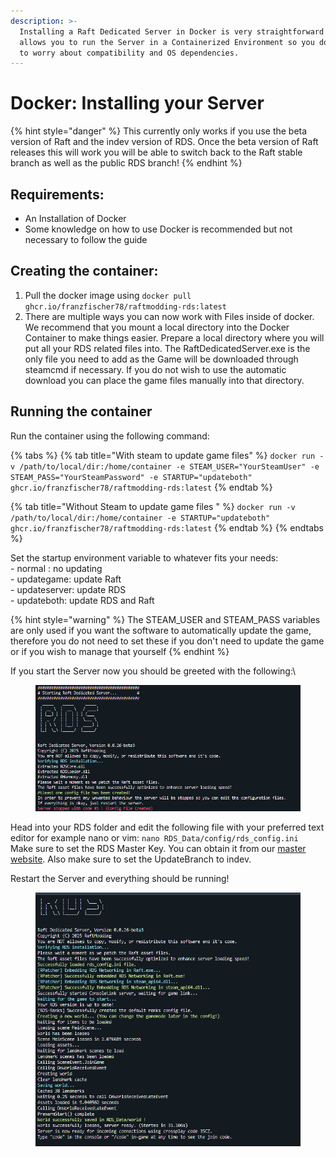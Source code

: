 ```yaml
---
description: >-
  Installing a Raft Dedicated Server in Docker is very straightforward and
  allows you to run the Server in a Containerized Environment so you don't have
  to worry about compatibility and OS dependencies.
---
```


# Docker: Installing your Server

{% hint style="danger" %}
This currently only works if you use the beta version of Raft and the indev version of RDS. Once the beta version of Raft releases this will work you will be able to switch back to the Raft stable branch as well as the public RDS branch!&#x20;
{% endhint %}

## Requirements:

* An Installation of Docker
* Some knowledge on how to use Docker is recommended but not necessary to follow the guide

## Creating the container:

1. Pull the docker image using `docker pull ghcr.io/franzfischer78/raftmodding-rds:latest`
2. There are multiple ways you can now work with Files inside of docker. We recommend that you mount a local directory into the Docker Container to make things easier. Prepare a local directory where you will put all your RDS related files into. The RaftDedicatedServer.exe is the only file you need to add as the Game will be downloaded through steamcmd if necessary.  If you do not wish to use the automatic download you can place the game files manually into that directory.&#x20;

## Running the container

Run the container using the following command:

{% tabs %}
{% tab title="With steam to update game files" %}
`docker run -v /path/to/local/dir:/home/container -e STEAM_USER="YourSteamUser" -e STEAM_PASS="YourSteamPassword" -e STARTUP="updateboth" ghcr.io/franzfischer78/raftmodding-rds:latest`
{% endtab %}

{% tab title="Without Steam to update game files " %}
`docker run -v /path/to/local/dir:/home/container -e STARTUP="updateboth" ghcr.io/franzfischer78/raftmodding-rds:latest`
{% endtab %}
{% endtabs %}

Set the startup environment variable to whatever fits your needs:\
\- normal : no updating\
\- updategame: update Raft\
\- updateserver: update RDS\
\- updateboth: update RDS and Raft

{% hint style="warning" %}
The STEAM\_USER and STEAM\_PASS variables are only used if you want the software to automatically update the game, therefore you do not need to set these if you don't need to update the game or if you wish to manage that yourself
{% endhint %}

If you start the Server now you should be greeted with the following:\


<figure><img src="../.gitbook/assets/spaces_IXIJPambVpxAYFRdpYZm_uploads_odG9HBJZUAwSHo9bNvhZ_grafik.webp" alt=""><figcaption></figcaption></figure>

Head into your RDS folder and edit the following file with your preferred text editor for example nano or vim: `nano RDS_Data/config/rds_config.ini`\
Make sure to set the RDS Master Key. You can obtain it from our [master website](https://master.raftmodding.com/keys). Also make sure to set the UpdateBranch to indev.

Restart the Server and everything should be running!

<figure><img src="../.gitbook/assets/spaces_IXIJPambVpxAYFRdpYZm_uploads_lqLm2jRKWrQs4zTTDr65_grafik.webp" alt=""><figcaption></figcaption></figure>
